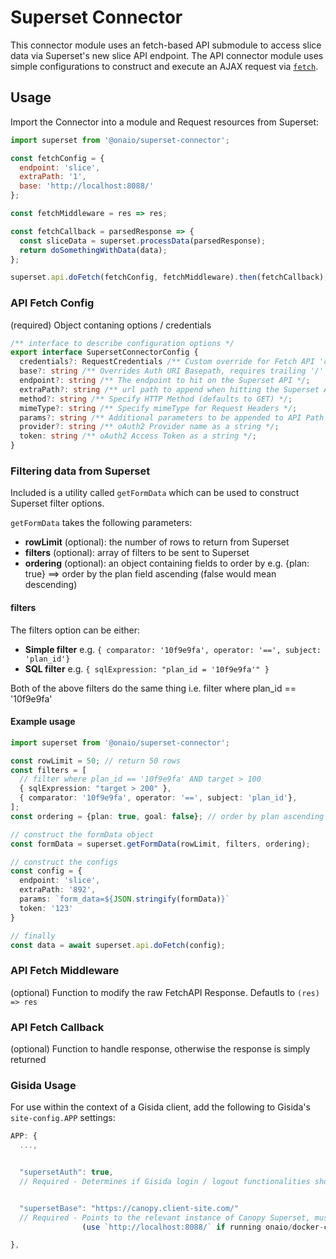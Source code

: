 # Superset Connector

This connector module uses an fetch-based API submodule to access slice data via Superset's new slice API endpoint. The API connector module uses simple configurations to construct and execute an AJAX request via [`fetch`](https://developer.mozilla.org/en-US/docs/Web/API/Fetch_API).

## Usage

Import the Connector into a module and Request resources from Superset:

```js
import superset from '@onaio/superset-connector';

const fetchConfig = {
  endpoint: 'slice',
  extraPath: '1',
  base: 'http://localhost:8088/'
};

const fetchMiddleware = res => res;

const fetchCallback = parsedResponse => {
  const sliceData = superset.processData(parsedResponse);
  return doSomethingWithData(data);
};

superset.api.doFetch(fetchConfig, fetchMiddleware).then(fetchCallback);
```

### API Fetch Config

(required) Object contaning options / credentials

```ts
/** interface to describe configuration options */
export interface SupersetConnectorConfig {
  credentials?: RequestCredentials /** Custom override for Fetch API 'credentials' setting */;
  base?: string /** Overrides Auth URI Basepath, requires trailing '/' */;
  endpoint?: string /** The endpoint to hit on the Superset API */;
  extraPath?: string /** url path to append when hitting the Superset API */;
  method?: string /** Specify HTTP Method (defaults to GET) */;
  mimeType?: string /** Specify mimeType for Request Headers */;
  params?: string /** Additional parameters to be appended to API Path */;
  provider?: string /** oAuth2 Provider name as a string */;
  token: string /** oAuth2 Access Token as a string */;
}
```

### Filtering data from Superset

Included is a utility called `getFormData` which can be used to construct Superset filter options.

`getFormData` takes the following parameters:

- **rowLimit** (optional): the number of rows to return from Superset
- **filters** (optional): array of filters to be sent to Superset
- **ordering** (optional): an object containing fields to order by e.g. {plan: true} ==> order by the plan field ascending (false would mean descending)

#### filters

The filters option can be either:

- **Simple filter** e.g. `{ comparator: '10f9e9fa', operator: '==', subject: 'plan_id'}`
- **SQL filter** e.g. `{ sqlExpression: "plan_id = '10f9e9fa'" }`

Both of the above filters do the same thing i.e. filter where plan_id == '10f9e9fa'

#### Example usage

```ts
import superset from '@onaio/superset-connector';

const rowLimit = 50; // return 50 rows
const filters = [
  // filter where plan_id == '10f9e9fa' AND target > 100
  { sqlExpression: "target > 200" },
  { comparator: '10f9e9fa', operator: '==', subject: 'plan_id'},
];
const ordering = {plan: true, goal: false}; // order by plan ascending and goal descending

// construct the formData object
const formData = superset.getFormData(rowLimit, filters, ordering);

// construct the configs
const config = {
  endpoint: 'slice',
  extraPath: '892',
  params: `form_data=${JSON.stringify(formData)}`
  token: '123'
}

// finally
const data = await superset.api.doFetch(config);
```

### API Fetch Middleware

(optional) Function to modify the raw FetchAPI Response. Defautls to `(res) => res`

### API Fetch Callback

(optional) Function to handle response, otherwise the response is simply returned

### Gisida Usage

For use within the context of a Gisida client, add the following to Gisida's `site-config.APP` settings:

```js
APP: {
  ...,


  "supersetAuth": true,
  // Required - Determines if Gisida login / logout functionalities should AuthZ/DeAuthZ for Superset.


  "supersetBase": "https://canopy.client-site.com/"
  // Required - Points to the relevant instance of Canopy Superset, must include trailing `/`
                (use `http://localhost:8088/` if running onaio/docker-compose-canopy locally)

},
```
